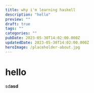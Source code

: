 ```yaml
---
title: why i'm learning haskell
description: "hello"
preview: ""
draft: true
tags: ""
categories: ""
pubDate: 2023-05-30T14:02:00.000Z
updatedDate: 2023-05-30T14:02:00.000Z
heroImage: /placeholder-about.jpg
---
```


# hello 
sd**asd**
